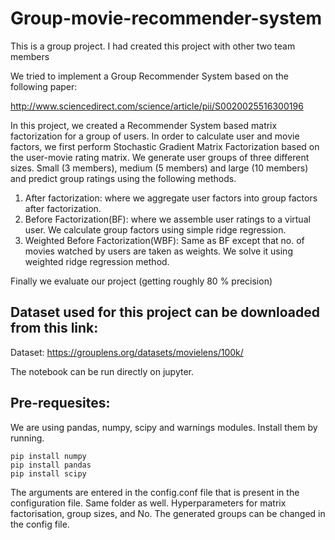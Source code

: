 # Group-movie-recommender-system

This is a group project. I had created this project with other two team members

We tried to implement a Group Recommender System based on the following paper:

http://www.sciencedirect.com/science/article/pii/S0020025516300196

In this project, we created a Recommender System based matrix factorization for a group of users.
In order to calculate user and movie factors, we first perform Stochastic Gradient Matrix Factorization based on the user-movie rating matrix.
We generate user groups of three different sizes. Small (3 members), medium (5 members) and large (10 members) and predict group ratings using the following methods.
1. After factorization: where we aggregate user factors into group factors after factorization.
2. Before Factorization(BF): where we assemble user ratings to a virtual user. We calculate group factors using simple ridge regression.
3. Weighted Before Factorization(WBF): Same as BF except that no. of movies watched by users are taken as weights. We solve it using weighted ridge regression method.
    
Finally we evaluate our project (getting roughly 80 % precision)


## Dataset used for this project can be downloaded from this link:
Dataset: https://grouplens.org/datasets/movielens/100k/


The notebook can be run directly on jupyter.

## Pre-requesites: 
We are using pandas, numpy, scipy and warnings modules. Install them by
running.
```
pip install numpy
pip install pandas
pip install scipy
```
The arguments are entered in the config.conf file that is present in the configuration file.
Same folder as well. Hyperparameters for matrix factorisation, group sizes, and
No. The generated groups can be changed in the config file.

